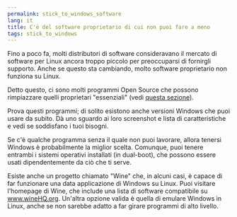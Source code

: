 ```yaml
---
permalink: stick_to_windows_software
lang: it
title: C'è del software proprietario di cui non puoi fare a meno
tags: stick_to_windows
---
```


Fino a poco fa, molti distributori di software consideravano il mercato di software per Linux 
ancora troppo piccolo per preoccuparsi di fornirgli supporto. Anche se questo sta cambiando, molto 
software proprietario non funziona su Linux.

Detto questo, ci sono molti programmi Open Source che possono rimpiazzare quelli proprietari 
"essenziali" (vedi <a href="/items/warez">questa sezione</a>).

Prova questi programmi; di solito esistono anche versioni Windows che puoi usare da subito. Dà 
uno sguardo ai loro screenshot e lista di caratteristiche e vedi se soddisfano i tuoi bisogni.

Se c'è qualche programma senza il quale non puoi lavorare, allora tenersi Windows è probabilmente 
la miglior scelta. Comunque, puoi tenere entrambi i sistemi operativi installati (in dual-boot), che 
possono essere usati dipendentemente da ciò che ti serve.

Esiste anche un progetto chiamato "Wine" che, in alcuni casi, è capace di far funzionare una data 
applicazione di Windows su Linux. Puoi visitare l'homepage di Wine, che include una lista di 
software compatibile su <a href="http://www.winehq.org">www.wineHQ.org</a>. Un'altra opzione valida 
è quella di emulare Windows in Linux, anche se non sarebbe adatto a far girare programmi di alto 
livello.

